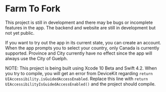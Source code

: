 # Farm To Fork

This project is still in development and there may be bugs or incomplete features in the app. The backend and website are still in development but not yet public.

If you want to try out the app in its current state, you can create an account. When the app prompts you to select your country, only Canada is currently supported. Province and City currently have no effect since the app will always use the City of Guelph.

NOTE: This project is being built using Xcode 10 Beta and Swift 4.2. When you try to compile, you will get an error from DeviceKit regarding `return UIAccessibility.isGuidedAccessEnabled`. Replace this line with `return UIAccessibilityIsGuidedAccessEnabled()` and the project should compile.

